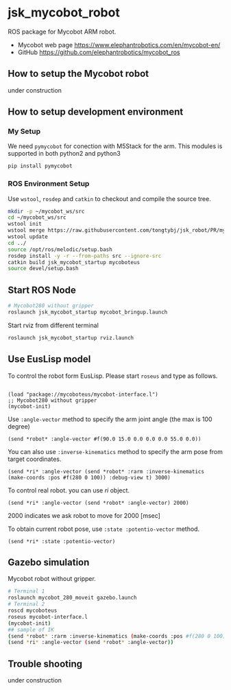 # jsk_mycobot_robot

ROS package for Mycobot ARM robot.

- Mycobot web page
  https://www.elephantrobotics.com/en/mycobot-en/
- GitHub
  https://github.com/elephantrobotics/mycobot_ros

## How to setup the Mycobot robot

under construction 

## How to setup development environment

### My Setup

We need `pymycobot` for conection with M5Stack for the arm. This modules is supported in both python2 and python3

```bash
pip install pymycobot
```

### ROS Environment Setup

Use `wstool`, `rosdep` and `catkin` to checkout and compile the source tree.

```bash
mkdir -p ~/mycobot_ws/src
cd ~/mycobot_ws/src
wstool init
wstool merge https://raw.githubusercontent.com/tongtybj/jsk_robot/PR/mycobot/eus/jsk_mycobot_robot/mycobot.rosinstall
wstool update
cd ../
source /opt/ros/melodic/setup.bash
rosdep install -y -r --from-paths src --ignore-src
catkin build jsk_mycobot_startup mycoboteus
source devel/setup.bash
```

## Start ROS Node

```bash
# Mycobot280 without gripper
roslaunch jsk_mycobot_startup mycobot_bringup.launch
```

Start rviz from different terminal

```bash
roslaunch jsk_mycobot_startup rviz.launch
```

## Use EusLisp model
To control the robot form EusLisp. Please start `roseus` and type as follows.
```

(load "package://mycoboteus/mycobot-interface.l")
;; Mycobot280 without gripper
(mycobot-init)
```

Use `:angle-vector` method to specify the arm joint angle (the max is 100 degree)
```
(send *robot* :angle-vector #f(90.0 15.0 0.0 0.0 0.0 55.0 0.0)) 
```

You can also use `:inverse-kinematics` method to specify the arm pose from target coordinates.
```
(send *ri* :angle-vector (send *robot* :rarm :inverse-kinematics (make-coords :pos #f(280 0 100)) :debug-view t) 3000)
```


To control real robot. you can use *ri* object.
```
(send *ri* :angle-vector (send *robot* :angle-vector) 2000)
```
2000 indicates we ask robot to move for 2000 [msec]

To obtain current robot pose, use `:state :potentio-vector` method.
```
(send *ri* :state :potentio-vector)
```

## Gazebo simulation
Mycobot robot without gripper.
```bash
# Terminal 1
roslaunch mycobot_280_moveit gazebo.launch
# Terminal 2
roscd mycoboteus
roseus mycobot-interface.l
(mycobot-init)
## sample of IK
(send *robot* :rarm :inverse-kinematics (make-coords :pos #f(280 0 100)))
(send *ri* :angle-vector (send *robot* :angle-vector))
```


## Trouble shooting

under construction 